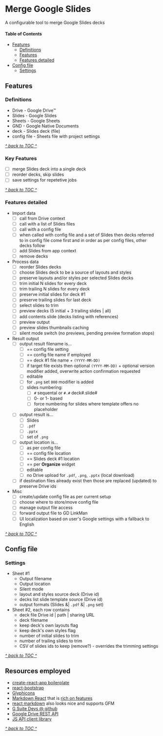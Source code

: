 # Merge Google Slides

A configurable tool to merge Google Slides decks

<!-- START doctoc generated TOC please keep comment here to allow auto update -->
<!-- DON'T EDIT THIS SECTION, INSTEAD RE-RUN doctoc TO UPDATE -->
#### Table of Contents

- [Features](#features)
  - [Definitions](#definitions)
  - [Features](#features-1)
  - [Features detailed](#features-detailed)
- [Config file](#config-file)
  - [Settings](#settings)

<!-- END doctoc generated TOC please keep comment here to allow auto update -->

## Features

### Definitions

 * Drive - Google Drive™
 * Slides - Google Slides
 * Sheets - Google Sheets
 * GND - Google Native Documents
 * deck - Slides deck (file)
 * config file - Sheets file with project settings

[_^ back to TOC ^_](#table-of-contents)

### Key Features

 - [ ] merge Slides deck into a single deck
 - [ ] reorder decks, skip slides
 - [ ] save settings for repetetive jobs

[_^ back to TOC ^_](#table-of-contents)

### Features detailed

 * Import data
   - [ ] call from Drive context
   - [ ] call with a list of Slides files
   - [ ] call with a config file
   - [ ] when called with config file and a set of Slides
         then decks referred to in config file come first
         and in order as per config files, other decks follow
   - [ ] add Slides from app context
   - [ ] remove decks
 * Process data
   - [ ] reorder Slides decks
   - [ ] choose Slides deck to be a source of layouts and
         styles
   - [ ] preserve layouts and/or styles per selected Slides decks
   - [ ] trim initial N slides for every deck
   - [ ] trim trailing N slides for every deck
   - [ ] preserve initial slides for deck #1
   - [ ] preserve trailing slides for last deck
   - [ ] select slides to trim
   - [ ] preview decks (5 initial + 3 trailing slides | all)
   - [ ] add contents slide (decks listing with references)
   - [ ] preview output
   - [ ] preview slides thumbnails caching
   - [ ] silent mode switch (no previews, pending preview formation stops)
 * Result output
   - [ ] output result filename is...
     - [ ] == config file setting
     - [ ] == config file name if employed
     - [ ] == deck #1 file name + `(YYYY-MM-DD)`
     - [ ] if target file exists then optional `(YYYY-MM-DD)` +
           optional version modifier added,
           overwrite action confirmation requested
     - [ ] editable
     - [ ] for `.png` set `000` modifier is added
     - [ ] slides numbering:
       - [ ] `#` sequental or `#.#` deck#.slide#
       - [ ] 0- or 1- based
       - [ ] force numbering for slides where template
             offers no placeholder
   - [ ] output result is...
     - [ ] Slides
     - [ ] `.pdf`
     - [ ] `.pptx`
     - [ ] set of `.png`
   - [ ] output location is...
     - [ ] as per config file
     - [ ] == config file location
     - [ ] == Slides deck #1 location
     - [ ] == per **Organize** widget
     - [ ] editable
     - [ ] no Drive upload for `.pdf`, `.png`, `.pptx`
           (local download)
   - [ ] if destination files already exist then those
         are replaced (updated) to preserve Drive ids
 * Misc
   - [ ] create/update config file as per current setup
   - [ ] choose where to store/move config file
   - [ ] manage output file access
   - [ ] forward output file to GD LinkMan
   - [ ] UI localization based on user's Google settings
         with a fallback to English

[_^ back to TOC ^_](#table-of-contents)

## Config file

### Settings

 * Sheet #1
   - Output filename
   - Output location
   - Silent mode
   - layout and styles source deck (Drive id)
   - decks list slide template source (Drive id)
   - output formats (Slides &| `.pdf` &| `.png` set)
 * Sheet #2, each row contains
   - deck file Drive id | path | sharing URL
   - deck filename
   - keep deck's own layouts flag
   - keep deck's own styles flag
   - number of initial slides to trim
   - number of trailing slides to trim
   - CSV of slides ids to keep (remove?) - overrides the trimming settings

[_^ back to TOC ^_](#table-of-contents)

## Resources employed

 * [create-react-app boilerplate](https://github.com/facebook/create-react-app)
 * [react-bootstrap](https://react-bootstrap.github.io/getting-started/introduction/)
 * [Glyphicons](http://glyphicons.com/)
 * [Markdown React](https://github.com/alexkuz/markdown-react-js) that is
   [rich on features](http://alexkuz.github.io/markdown-react-js/)
 * [react markdown](https://rexxars.github.io/react-markdown/) also looks nice
   and supports GFM
 * [G Suite Devs @ github](https://github.com/gsuitedevs)
 * [Google Drive REST API](https://developers.google.com/drive/api/v3/about-sdk)
 * [JS API client library](https://developers.google.com/api-client-library/javascript/start/start-js)

[_^ back to TOC ^_](#table-of-contents)
